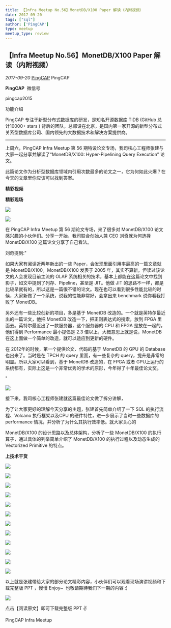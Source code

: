 ```yaml
---
title: 【Infra Meetup No.56】MonetDB/X100 Paper 解读（内附视频）
date: 2017-09-20
tags: ["sql"]
author: ['PingCAP']
type: meetup
meetup_type: review
---
```


## 【Infra Meetup No.56】MonetDB/X100 Paper 解读（内附视频）

*2017-09-20* [PingCAP](##)
PingCAP

**PingCAP** ![]()
微信号

pingcap2015

功能介绍

PingCAP 专注于新型分布式数据库的研发，是知名开源数据库 TiDB (GitHub 总计10000+ stars ) 背后的团队，总部设在北京，是国内第一家开源的新型分布式关系型数据库公司、国内领先的大数据技术和解决方案提供商。

** **

上周六，PingCAP Infra Meetup 第 56 期特设论文专场，我司核心工程师张建与大家一起分享并解读了“MonetDB/X100: Hyper-Pipelining Query Execution” 论文。

此篇论文作为分析型数据库领域内引用次数最多的论文之一，它为何如此火爆？在今天的文章里你应该可以找到答案。

**精彩视频**

**精彩现场**

![](./media/meetup-0679822ee6d3697b734cfea6df666a91.jpeg)

![](./media/meetup-1fbcd62ba55521e6927c50a702c55e90.jpeg)

在 PingCAP Infra Meetup 第 56 期论文专场，来了很多对 MonetDB/X100 论文感兴趣的小伙伴们。分享一开始，我司联合创始人兼 CEO 刘奇就为何选择 MonetDB/X100 这篇论文分享了自己看法。

刘奇提到:"

如果大家有阅读近两年新出的一些 Paper，会发现里面引用率最高的一篇文章就是 MonetDB/X100。MonetDB/X100 发表于 2005 年，其实不算新。但读过该论文的人会发现目前主流的 OLAP 系统相关的技术，基本上都能在这篇论文中找到影子，如文中提到了列存、Pipeline，甚至是 JIT。他做 JIT 的思路不一样，都是比较早就有的，所以这是一篇很不错的论文。现在也可以看到很多性能比较的时候，大家新做了一个系统，说我的性能非常好，会拿出来 benchmark 说你看我打败了 MonetDB。

另外还有一些比较创新的项目，多是基于 MonetDB 改造的。一个就是英特尔最近出的一篇论文，他把 MonetDB 改造一下，把正则表达式的搜索，放到 FPGA 里面去。英特尔最近出了一款服务器，这个服务器的 CPU 和 FPGA 是放在一起的，他们得到 Performance 最小提倡是 2.3 倍以上，大概意思上就是说，MonetDB 在这上面做一个简单的改造，就可以适应到更新的硬件。

在 2012年的时候，第一个提供论文、代码的基于 MonetDB 的 GPU 的 Database 也出来了。当时是在 TPCH 的 query 里面，有一些复杂的 query，提升是非常的明显。所以大家可以看到，基于 MonetDB 改造的，在 FPGA 或者 GPU上运行的系统都有，实际上这是一个非常优秀的学术的原形，今年得了十年最佳论文奖。

"

![](./media/meetup-0ffba4ca5159bf444804f334ff5a44b6.jpeg)

接下来，我司核心工程师张建就这篇最佳论文做了拆分讲解，

为了让大家更好的理解今天分享的主题，张建首先简单介绍了一下 SQL 的执行流程、Volcano 执行框架以及CPU 的硬件特性，进一步展示了当时一些数据库的 performance 情况，并分析了为什么其执行效率低。就大家关心的

MonetDB/X100 的设计思路以及总体架构，分析了一些 MonetDB/X100 的执行算子，通过具体的列举简单介绍了 MonetDB/X100 的执行过程以及动态生成的 Vectorized Primitive 的特点。

**上技术干货**

![](./media/meetup-1123564cb384cb599e25d83356b9fb23.png)

![](./media/meetup-fbd55bd1ec4b6f4bc0157f0db600be72.png)

![](./media/meetup-3974f4c816503c2289c09bd945e3fd99.png)

![](./media/meetup-c4359ef5808773ca39b20f39a4822f41.png)

![](./media/meetup-0f4621b848323588db0ce4737401828e.png)

![](./media/meetup-b7a6907130ca00f543dccbaf1c8d8ea7.png)

![](./media/meetup-8f6806dcc109d58165087695fa42139d.png)

![](./media/meetup-a25dcd1a36ed79b5b0160a1bc3785cc8.png)

![](./media/meetup-94e75ad04c65c3dfee48536be0699013.png)

![](./media/meetup-dbbdd9b5e90f045319c848f24342f88e.png)

![](./media/meetup-f5c9df81945ef949dab9b19673e78a71.png)

![](./media/meetup-930971fa380c2ec2dbd4a2b393fe9096.png)

以上就是张建带给大家的部分论文精彩内容，小伙伴们可以观看现场演讲视频和下载完整版 PPT ，慢慢 Enjoy~  也敬请期待我们下一期的内容 :)

![](./media/meetup-6175a73d7350d572a91034fa49001848.png)

点击【阅读原文】即可下载完整版 PPT ✌️

PingCAP Infra Meetup

